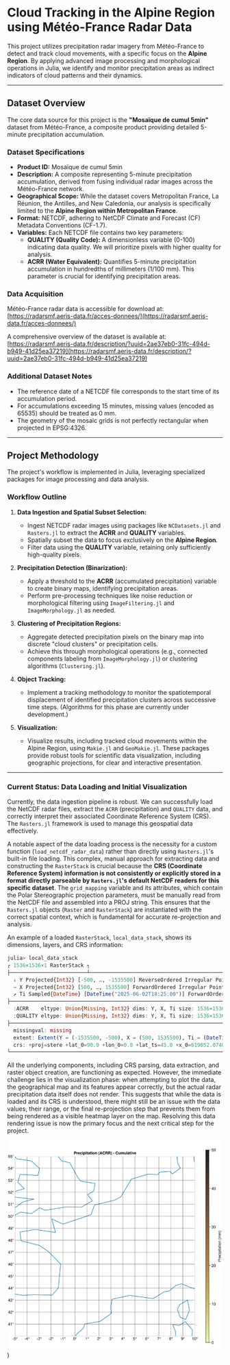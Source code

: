 # Cloud Tracking in the Alpine Region using Météo-France Radar Data

This project utilizes precipitation radar imagery from Météo-France to detect and track cloud movements, with a specific focus on the **Alpine Region**. By applying advanced image processing and morphological operations in Julia, we identify and monitor precipitation areas as indirect indicators of cloud patterns and their dynamics.

---

## Dataset Overview

The core data source for this project is the **"Mosaïque de cumul 5min"** dataset from Météo-France, a composite product providing detailed 5-minute precipitation accumulation.

### Dataset Specifications

* **Product ID:** Mosaïque de cumul 5min
* **Description:** A composite representing 5-minute precipitation accumulation, derived from fusing individual radar images across the Météo-France network.
* **Geographical Scope:** While the dataset covers Metropolitan France, La Réunion, the Antilles, and New Caledonia, our analysis is specifically limited to the **Alpine Region within Metropolitan France**.
* **Format:** NETCDF, adhering to NetCDF Climate and Forecast (CF) Metadata Conventions (CF-1.7).
* **Variables:** Each NETCDF file contains two key parameters:
    * **QUALITY (Quality Code):** A dimensionless variable (0-100) indicating data quality. We will prioritize pixels with higher quality for analysis.
    * **ACRR (Water Equivalent):** Quantifies 5-minute precipitation accumulation in hundredths of millimeters (1/100 mm). This parameter is crucial for identifying precipitation areas.

### Data Acquisition

Météo-France radar data is accessible for download at: [https://radarsmf.aeris-data.fr/acces-donnees/](https://radarsmf.aeris-data.fr/acces-donnees/)

A comprehensive overview of the dataset is available at: [https://radarsmf.aeris-data.fr/description/?uuid=2ae37eb0-31fc-494d-b949-41d25ea37219](https://radarsmf.aeris-data.fr/description/?uuid=2ae37eb0-31fc-494d-b949-41d25ea37219)

### Additional Dataset Notes

* The reference date of a NETCDF file corresponds to the start time of its accumulation period.
* For accumulations exceeding 15 minutes, missing values (encoded as 65535) should be treated as 0 mm.
* The geometry of the mosaic grids is not perfectly rectangular when projected in EPSG:4326.

---

## Project Methodology

The project's workflow is implemented in Julia, leveraging specialized packages for image processing and data analysis.

### Workflow Outline

1.  **Data Ingestion and Spatial Subset Selection:**
    * Ingest NETCDF radar images using packages like `NCDatasets.jl` and `Rasters.jl` to extract the **ACRR** and **QUALITY** variables.
    * Spatially subset the data to focus exclusively on the **Alpine Region**.
    * Filter data using the **QUALITY** variable, retaining only sufficiently high-quality pixels.

2.  **Precipitation Detection (Binarization):**
    * Apply a threshold to the **ACRR** (accumulated precipitation) variable to create binary maps, identifying precipitation areas.
    * Perform pre-processing techniques like noise reduction or morphological filtering using `ImageFiltering.jl` and `ImageMorphology.jl` as needed.

3.  **Clustering of Precipitation Regions:**
    * Aggregate detected precipitation pixels on the binary map into discrete "cloud clusters" or precipitation cells.
    * Achieve this through morphological operations (e.g., connected components labeling from `ImageMorphology.jl`) or clustering algorithms (`Clustering.jl`).

4.  **Object Tracking:**
    * Implement a tracking methodology to monitor the spatiotemporal displacement of identified precipitation clusters across successive time steps. (Algorithms for this phase are currently under development.)

5.  **Visualization:**
    * Visualize results, including tracked cloud movements within the Alpine Region, using `Makie.jl` and `GeoMakie.jl`. These packages provide robust tools for scientific data visualization, including geographic projections, for clear and interactive presentation.

---

### Current Status: Data Loading and Initial Visualization

Currently, the data ingestion pipeline is robust. We can successfully load the NetCDF radar files, extract the `ACRR` (precipitation) and `QUALITY` data, and correctly interpret their associated Coordinate Reference System (CRS). The `Rasters.jl` framework is used to manage this geospatial data effectively.

A notable aspect of the data loading process is the necessity for a custom function (`load_netcdf_radar_data`) rather than directly using `Rasters.jl`'s built-in file loading. This complex, manual approach for extracting data and constructing the `RasterStack` is crucial because the **CRS (Coordinate Reference System) information is not consistently or explicitly stored in a format directly parseable by `Rasters.jl`'s default NetCDF readers for this specific dataset**. The `grid_mapping` variable and its attributes, which contain the Polar Stereographic projection parameters, must be manually read from the NetCDF file and assembled into a PROJ string. This ensures that the `Rasters.jl` objects (`Raster` and `RasterStack`) are instantiated with the correct spatial context, which is fundamental for accurate re-projection and analysis.

An example of a loaded `RasterStack`, `local_data_stack`, shows its dimensions, layers, and CRS information:

```julia
julia> local_data_stack
┌ 1536×1536×1 RasterStack ┐
├─────────────────────────┴─────────────────────────────────────────────────────────── dims ┐
  ↓ Y Projected{Int32} [-500, …, -1535500] ReverseOrdered Irregular Points,
  → X Projected{Int32} [500, …, 1535500] ForwardOrdered Irregular Points,
  ↗ Ti Sampled{DateTime} [DateTime("2025-06-02T18:25:00")] ForwardOrdered Irregular Points
├─────────────────────────────────────────────────────────────────────────────────── layers ┤
  :ACRR    eltype: Union{Missing, Int32} dims: Y, X, Ti size: 1536×1536×1
  :QUALITY eltype: Union{Missing, Int32} dims: Y, X, Ti size: 1536×1536×1
├─────────────────────────────────────────────────────────────────────────────────── raster ┤
  missingval: missing
  extent: Extent(Y = (-1535500, -500), X = (500, 1535500), Ti = (DateTime("2025-06-02T18:25:00"), DateTime("2025-06-02T18:25:00")))
  crs: +proj=stere +lat_0=90.0 +lon_0=0.0 +lat_ts=45.0 +x_0=619652.074055906 +y_0=3.5268...
└───────────────────────────────────────────────────────────────────────────────────────────┘
```

All the underlying components, including CRS parsing, data extraction, and raster object creation, are functioning as expected. However, the immediate challenge lies in the visualization phase: when attempting to plot the data, the geographical map and its features appear correctly, but the actual radar precipitation data itself does not render. This suggests that while the data is loaded and its CRS is understood, there might still be an issue with the data values, their range, or the final re-projection step that prevents them from being rendered as a visible heatmap layer on the map. Resolving this data rendering issue is now the primary focus and the next critical step for the project.

![Plot of example data](example_plot.png))

